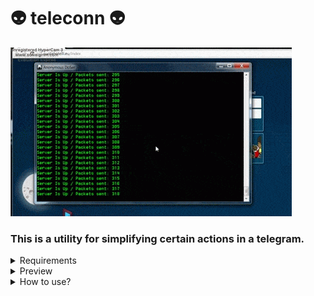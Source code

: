 # 👽 teleconn 👽 
<img src="./avatars/attack.gif"></img>
### This is a utility for simplifying certain actions in a telegram.


<details>
  <summary>Requirements</summary>
<b><a href="https://www.python.org/downloads/release/python-31010/">Python 3.10</a><br>
<a href="https://pypi.org/project/toml/"> toml </a><br>
<a href="https://pypi.org/project/Telethon/"> telethon</a><br>
<a href="https://pypi.org/project/datetime/"> datetime</a><br>
<a href="https://pypi.org/project/asyncio/"> asyncio</a><br></b>
</details>

<details>
  <summary>Preview</summary>
  <img src="./avatars/ASC.png"></img>
</details>


<details>
  <summary>How to use?</summary>
  <i> Installing package. </i>
  <code>pip install -r requirements.txt</code>
  <i> Start code. </i>
  <code>python main.py</code>
  <b><i>And then it’s clear</i></b>  
</details>
